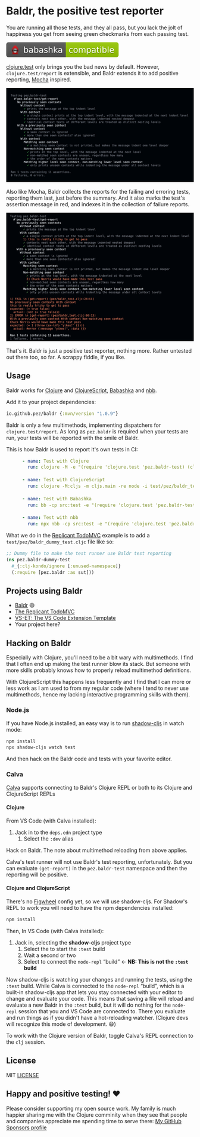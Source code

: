 # Baldr, the positive test reporter

You are running all those tests, and they all pass, but you lack the jolt of happiness you get from seeing green checkmarks from each passing test.

[![bb compatible](https://raw.githubusercontent.com/babashka/babashka/master/logo/badge.svg)](https://babashka.org)

[clojure.test](https://clojuredocs.org/clojure.test) only brings you the bad news by default. However, `clojure.test/report` is extensible, and Baldr extends it to add positive reporting, [Mocha](https://mochajs.org/) inspired.

![Baldr's tests reported with a smile](baldr-tests.png)

Also like Mocha, Baldr collects the reports for the failing and erroring tests, reporting them last, just before the summary. And it also marks the test's assertion message in red, and indexes it in the collection of failure reports.

![Baldr collecting failing tests](baldr-collects-failing-tests.png)

That's it. Baldr is just a positive test reporter, nothing more. Rather untested out there too, so far. A scrappy fiddle, if you like.

## Usage

Baldr works for [Clojure](https://clojure.org/) and [ClojureScript](https://clojurescript.org/), [Babashka](https://github.com/babashka/babashka) and [nbb](https://github.com/babashka/nbb).

Add it to your project dependencies:

```clojure
io.github.pez/baldr {:mvn/version "1.0.9"}
```

Baldr is only a few multimethods, implementing dispatchers for `clojure.test/report`. As long as `pez.baldr` is required when your tests are run, your tests will be reported with the smile of Baldr.

This is how Baldr is used to report it's own tests in CI:

```yaml
      - name: Test with Clojure
        run: clojure -M -e "(require 'clojure.test 'pez.baldr-test) (clojure.test/run-tests 'pez.baldr-test)"

      - name: Test with ClojureScript
        run: clojure -M:cljs -m cljs.main -re node -i test/pez/baldr_test.cljc  -e "(cljs.test/run-tests 'pez.baldr-test)"

      - name: Test with Babashka
        run: bb -cp src:test -e "(require 'clojure.test 'pez.baldr-test) (clojure.test/run-tests 'pez.baldr-test)"

      - name: Test with nbb
        run: npx nbb -cp src:test -e "(require 'clojure.test 'pez.baldr-test) (cljs.test/run-tests 'pez.baldr-test)"
```

What we do in the [Replicant TodoMVC](https://github.com/anteoas/replicant-todomvc) example is to add a `test/pez/baldr_dummy_test.cljc` file like so:

```clojure
;; Dummy file to make the test runner use Baldr test reporting
(ns pez.baldr-dummy-test
  #_{:clj-kondo/ignore [:unused-namespace]}
  (:require [pez.baldr :as sut]))
```

## Projects using Baldr

- [Baldr](https://github.com/PEZ/baldr) 😄
- [The Replicant TodoMVC](https://github.com/anteoas/replicant-todomvc)
- [VS-ET: The VS Code Extension Template](https://github.com/PEZ/vscode-extension-template)
- Your project here?

## Hacking on Baldr

Especially with Clojure, you'll need to be a bit wary with multimethods. I find that I often end up making the test runner blow its stack. But someone with more skills probably knows how to properly reload multimethod definitions.

With ClojureScript this happens less frequently and I find that I can more or less work as I am used to from my regular code (where I tend to never use multimethods, hence my lacking interactive programming skills with them).

### Node.js

If you have Node.js installed, an easy way is to run [shadow-cljs](https://shadow-cljs.github.io/docs/UsersGuide.html) in watch mode:

```sh
npm install
npx shadow-cljs watch test
```

And then hack on the Baldr code and tests with your favorite editor.

### Calva

[Calva](https://calva.io/) supports connecting to Baldr's Clojure REPL or both to its Clojure and ClojureScript REPLs

#### Clojure

From VS Code (with Calva installed):

1. Jack in to the `deps.edn` project type
   1. Select the `:dev` alias

Hack on Baldr. The note about multimethod reloading from above applies.

Calva's test runner will not use Baldr's test reporting, unfortunately. But you can evaluate `(get-report)` in the `pez.baldr-test` namespace and then the reporting will be positive.

#### Clojure and ClojureScript

There's no [Figwheel](https://github.com/bhauman/figwheel-main) config yet, so we will use shadow-cljs. For Shadow's REPL to work you will need to have the npm dependencies installed:

```sh
npm install
```

Then, In VS Code (with Calva installed):

1. Jack in, selecting the **shadow-cljs** project type
   1. Select the to start the `:test` build
   1. Wait a second or two
   1. Select to connect the `node-repl` “build” <- **NB: This is not the `:test` build**

Now shadow-cljs is watching your changes and running the tests, using the `:test` build. While Calva is connected to the `node-repl` “build”, which is a built-in shadow-cljs app that lets you stay connected with your editor to change and evaluate your code. This means that saving a file will reload and evaluate a new Baldr in the `:test` build, but it will do nothing for the `node-repl` session that you and VS Code are connected to. There you evaluate and run things as if you didn't have a hot-reloading watcher. (Clojure devs will recognize this mode of development. 😄)

To work with the Clojure version of Baldr, toggle Calva's REPL connection to the `clj` session.

## License

MIT [LICENSE](LICENSE.md)

## Happy and positive testing! ❤️

Please consider supporting my open source work. My family is much happier sharing me with the Clojure comminity when they see that people and companies appreciate me spending time to serve there: [My GitHub Sponsors profile](https://github.com/sponsors/PEZ)